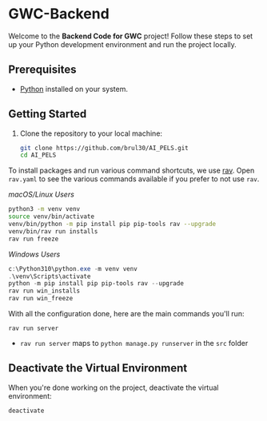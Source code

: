 # GWC-Backend

Welcome to the **Backend Code for GWC** project! Follow these steps to set up your Python development environment and run the project locally.

## Prerequisites

- [Python](https://www.python.org/downloads/) installed on your system.

## Getting Started

1. Clone the repository to your local machine:

   ```bash
   git clone https://github.com/brul30/AI_PELS.git
   cd AI_PELS
   ```

To install packages and run various command shortcuts, we use [rav](https://github.com/jmitchel3/rav). Open `rav.yaml` to see the various commands available if you prefer to not use `rav`.

_macOS/Linux Users_

```bash
python3 -m venv venv
source venv/bin/activate
venv/bin/python -m pip install pip pip-tools rav --upgrade
venv/bin/rav run installs
rav run freeze
```

_Windows Users_

```powershell
c:\Python310\python.exe -m venv venv
.\venv\Scripts\activate
python -m pip install pip pip-tools rav --upgrade
rav run win_installs
rav run win_freeze
```

With all the configuration done, here are the main commands you'll run:

```
rav run server
```

- `rav run server` maps to `python manage.py runserver` in the `src` folder

## Deactivate the Virtual Environment

When you're done working on the project, deactivate the virtual environment:

```bash
deactivate
```
